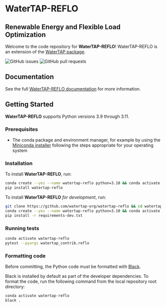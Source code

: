 # WaterTAP-REFLO
## Renewable Energy and Flexible Load Optimization

Welcome to the code repository for **WaterTAP-REFLO**! 
WaterTAP-REFLO is an extension of the [WaterTAP package](https://watertap.readthedocs.io/en/stable/).

![GitHub issues](https://img.shields.io/github/issues/watertap-org/watertap-reflo)
![GitHub pull requests](https://img.shields.io/github/issues-pr/watertap-org/watertap-reflo)
<!-- ![CI status](https://img.shields.io/github/actions/workflow/status/watertap-org/watertap-reflo/test.yml?branch=main) -->

## Documentation

See the full [WaterTAP-REFLO documentation](<https://watertap-reflo.readthedocs.io>) for more information.

## Getting Started

**WaterTAP-REFLO** supports Python versions 3.9 through 3.11.

### Prerequisites

- The conda package and environment manager, for example by using the [Miniconda installer](https://docs.conda.io/en/latest/miniconda.html#miniconda) following the steps appropriate for your operating system

### Installation

To install **WaterTAP-REFLO**, run:

```sh
conda create --yes --name watertap-reflo python=3.10 && conda activate watertap-reflo
pip install watertap-reflo
```

To install **WaterTAP-REFLO** *for development*, run:

```sh
git clone https://github.com/watertap-org/watertap-reflo && cd watertap-reflo
conda create --yes --name watertap-reflo python=3.10 && conda activate watertap-reflo
pip install -r requirements-dev.txt
```

### Running tests

```sh
conda activate watertap-reflo
pytest --pyargs watertap_contrib.reflo
```

### Formatting code

Before committing, the Python code must be formatted with [Black](https://black.readthedocs.io).

Black is installed by default as part of the developer dependencies. To format the code, run the following command from the local repository root directory:

```sh
conda activate watertap-reflo
black .
```

